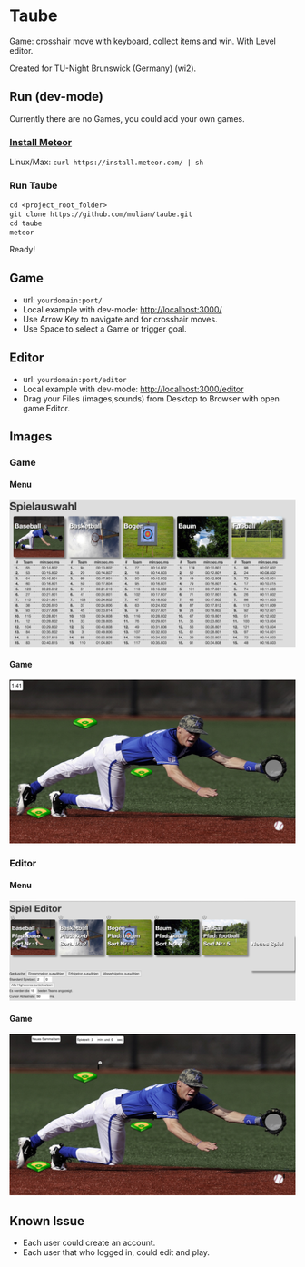 # Taube
Game: crosshair move with keyboard, collect items and win. With Level editor.

Created for TU-Night Brunswick (Germany) (wi2).

## Run (dev-mode)
Currently there are no Games, you could add your own games.
### [Install Meteor](https://www.meteor.com/install)
Linux/Max: `curl https://install.meteor.com/ | sh`
### Run Taube
```
cd <project_root_folder>
git clone https://github.com/mulian/taube.git
cd taube
meteor
```
Ready!

## Game
* url: `yourdomain:port/`
* Local example with dev-mode: [http://localhost:3000/](http://localhost:3000/)
* Use Arrow Key to navigate and for crosshair moves.
* Use Space to select a Game or trigger goal.

## Editor
* url: `yourdomain:port/editor`
* Local example with dev-mode: [http://localhost:3000/editor](http://localhost:3000/editor)
* Drag your Files (images,sounds) from Desktop to Browser with open game Editor.

## Images
### Game
#### Menu
![Game Menu](/game_menu.jpg)
#### Game
![Game](/game.jpg)

### Editor
#### Menu
![Editor Menu View](/game_editor_menu.jpg)
#### Game
![Editor Game View](/game_editor_game.jpg)

## Known Issue
* Each user could create an account.
* Each user that who logged in, could edit and play.
